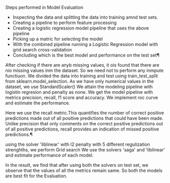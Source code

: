 Steps performed in Model Evaluation

* Inspecting the data and splitting the data into training amnd test sets.
* Creating a pipeline to perform feature processing
* Creating a logistic regression model pipeline that uses the above pipeline
* Picking up a matric for selecting the model
* With the combined pipeline running a Logistic Regression model with grid search cross-validation
* Concluding which is the best model and performance on the test set¶

After checking if there are anyb missing values, it ois found that there are nio missing values inm the dataset. So we need not to perform any inmpute functiuon.
We divided the data into training and test using train_test_split from sklearn.model_selection.
As we have only numerical values in the dataset, we use StandardScaler()
We attain the modeling pipeline with logistin regresion and penalty as none.
We get the model pipeline with metrics precision, recall, f1 score and accuracy.
We implement roc curve and estimate the performance.

Here we use the recall metric.This quantifies the number of correct positive predictions made out of all positive predictions that could have been made. Unlike precision that only comments on the correct positive predictions out of all positive predictions, recall provides an indication of missed positive predictions.¶

using the solver 'liblinear' with l2 penalty with 5 different regulization strenghths, we perform Grid search
We use the solvers 'saga' and 'liblinear' and estimate performance of each model.

In the result, we find that after using both the solvers on test set, we observe that the values of all the metrics remain same. So both the models are best fit for the Evaluation.
